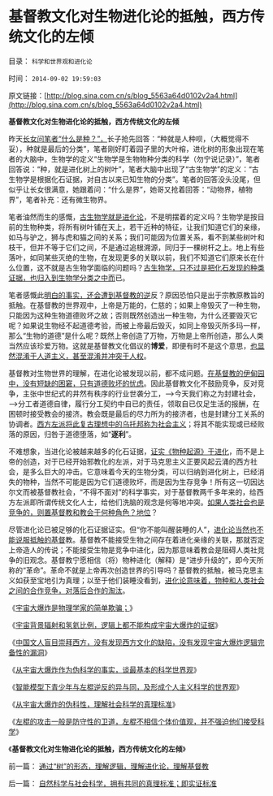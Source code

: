 # 基督教文化对生物进化论的抵触，西方传统文化的左倾

目录： `科学和世界观和进化论` 

时间： `2014-09-02 19:59:03` 

原文链接：[http://blog.sina.com.cn/s/blog_5563a64d0102v2a4.html](http://blog.sina.com.cn/s/blog_5563a64d0102v2a4.html)

**基督教文化对生物进化论的抵触，西方传统文化的左倾**

昨天[长女问笔者“什么是种？”，](../../../2012/11/21/八岁女童探索进化论.md)长子抢先回答：“种就是人种呗，（大概觉得不妥），种就是最后的分类”，笔者刚好盯着园子里的大叶榕，进化树的形象出现在笔者的大脑中，生物学的定义“生物学是生物物种分类的科学（勿宁说记录）”，笔者回答说：“种，就是进化树上的树叶”，笔者大脑中出现了“古生物学”的定义：“古生物学是根据化石证据，对自古以来已知生物的分类”。笔者的回答没头没尾，但似乎让长女很满意，她跟着问：“什么是界”，她哥又抢着回答：“动物界，植物界”，笔者补充：还有微生物界。

笔者油然而生的感慨，[古生物学就是进化论](../../../2013/1/16/古生物学(Paleobiology)有什么用？.md)，不是明摆着的定义吗？生物学是按目前的生物种类，将所有树叶铺在天上，若干近种的特征，让我们知道它们的亲缘，如马与驴之，狮与虎和猫之间的关系；我们可能因为位置关系，看不到某些树叶和枝干，但并不等于它们之间，不是通过追根溯源，同归于一棵树杆之上。地上有些落叶，如同某些灭绝的生物，在发现更多的关联以前，我们不知道它们原来长在什么位置，这不就是古生物学面临的问题吗？[古生物学，只不过是把化石发现的种类证据，也归入到生物学分类之中而](../../../2012/12/8/“社会进化论”即“社会生物学”“社会学”.md)已。

笔者感慨此[明白的事实，还会遭到基督教的逆](../../../2014/8/31/自然科学与社会科学，拥有共同的真理标准；即实证标准.md)反？原因恐怕只是出于宗教原教旨的抵触。在基督教的世界观中，上帝是万能的，仁慈的；如果上帝毁灭了一种生物，只能因为这种生物道德败坏之故；否则既然创造出一种生物，为什么还要毁灭它呢？如果说生物经不起道德考验，而被上帝最后毁灭，如同上帝毁灭所多玛一样，那么“生物的道德”是什么呢？既然上帝创造了万物，万物是上帝所创造，那么人类当然应该珍爱万物。这就是基督教文化倡议的**博爱**，即便有时不是这个意思，[也显然混淆于人道主义，甚至混淆并冲突于人权](../../../2011/1/26/人权不是人道，人道透支人权.md)。

基督教对生物世界的理解，在进化论被发现以前，都不成问题。[在基督教的伊甸园中，没有短缺的困窘，只有道德败坏的忧虑](../../../2014/4/19/经济学家必须深入理解封建的道德.md)。因此基督教文化不鼓励竞争，反对竞争，主张中世纪式的井然有秩序的行业世袭分工，——>今天我们称之为封建社会，——>分工者道德自律，履行分工契约中自已的责任，领取自已仅足生活的报酬，在困顿时接受教会的接济。教会既是最后的尽力所为的接济者，也是封建分工关系的协调者。[西方左派将此复古理想中的乌托邦称为社会主义](../../../2013/6/20/民粹是对共产主义的暴力强调，对乌托邦的革命诉求.md)；将其不能实现或已经败落的原因，归咎于道德堕落，如“**逐利**”。

不难想象，当进化论被越来越多的化石证据，[证实《物种起源》于进化](../../../2009/2/15/可怕的进化论：记念人类最伟大的科学家诞生200年.md)，而不是上帝的创造，对于已经开始邪教化的左派，对于马克思主义正要风起云涌的西方社会，是多么巨大的冲击。它意味着今天的生物分类，可以归纳到进化树上，已经消失的物种，当然不可能是因为它们道德败坏，而是因为生存竞争！所有这一切因达尔文而被基督教社会，“不得不面对”的科学事实，对于基督教两千多年来的，给西方左派即所谓传统文化人士，给他们洗脑的观念是何等地冲突。[如果人类社会也是竞争的，则置基督教和教会于何种角色？地位](../../../2010/5/10/个体价值观，是保存中华文化的唯一出路.md)？

尽管进化论已被足够的化石证据证实。但“你不能叫醒装睡的人”，[进化论当然也不能说服抵触的基督](../../../2012/2/19/科学进化论“同种相残，异种合作”的生物规律.md)教。基督教不能接受生物之间存在着进化亲缘的关联，那就否定上帝造人的传说；不能接受生物是竞争中进化，因为那意味着教会是阻碍人类社竞争的旧观念。基督教宁愿相信（将）物种进化（解释）是“进步升级的”，即今天所称的“革命”。革命不就是上帝再次创造世界的引导吗？基督教的抵触，被马克思主义如获至宝地引为真理；以至于他们装睡没看到，[进化论意味着，物种和人类社会之间的合作竞争，对落后合作的淘汰](../../../2012/3/10/进化论中的“完整性”即合作关系及“个体”.md)。

《[宇宙大爆炸是物理学家的简单欺骗；](../../../2014/8/16/宇宙大爆炸是物理学家的简单欺骗.md)》

《[宇宙背景辐射和氢氦比例，逻辑上都不能构成宇宙大爆炸的证据](../../../2014/8/18/宇宙大爆炸的背景辐射，你耳边的噪声，是上帝创世的余音绕梁；.md)》

《[中国文人盲目崇拜西方，没有发现西方文化的缺陷，没有发现宇宙大爆炸逻辑完备性的漏洞](../../../2014/8/25/从宇宙大爆炸的伪科学性，谈波普尔证伪的谬误.md)》

《[从宇宙大爆炸作为伪科学的事实，谈最基本的科学世界观](../../../2014/8/26/从宇宙大爆炸作为伪科学的事实，谈最基本的科学世界观.md)》

《[智能模型下青少年与左棍逆反的异与同，及形成个人主义科学的世界观](../../../2014/8/28/智能模型下青少年与左棍逆反的异与同.md)》

《[从宇宙大爆炸的伪科性，理解社会科学的真理标准](../../../2014/8/29/从宇宙大爆炸的伪科性，理解社会科学的真理标准；.md)》

《[左棍的攻击一般是防守性的卫道，左棍不相信个体价值观，并不强迫他们接受科学](../../../2014/8/31/自然科学与社会科学，拥有共同的真理标准；即实证标准.md)》

《**基督教文化对生物进化论的抵触，西方传统文化的左倾**》

前一篇： [通过“树”的形态，理解逻辑，理解进化论，理解基督教](../../../2014/9/8/通过“树”的形态，理解逻辑，理解进化论，理解基督教.md)

后一篇： [自然科学与社会科学，拥有共同的真理标准；即实证标准](../../../2014/8/31/自然科学与社会科学，拥有共同的真理标准；即实证标准.md)

